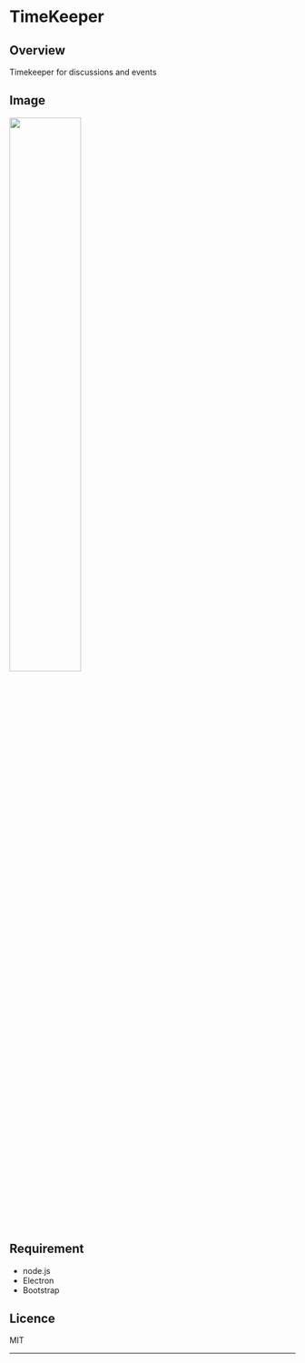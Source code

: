 # TimeKeeper

## Overview
Timekeeper for discussions and events

## Image
<img src="https://github.com/user-attachments/assets/d133a0c2-103d-44dc-9c9d-844eb8420737" width="50%" />

## Requirement
- node.js
- Electron
- Bootstrap

## Licence
MIT

---


